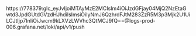 https://778379:glc_eyJvIjoiMTAyMzE2MCIsIm4iOiJzdGFjay04MjQ2NzEtaGwtd3JpdGUtdGVzdHJhdiIsImsiOiIyNmJ6QzhrdFJtM283ZzR5M3p3Mjk2U1UiLCJtIjp7InIiOiJwcm9kLXVzLWVhc3QtMCJ9fQ==@logs-prod-006.grafana.net/loki/api/v1/push
